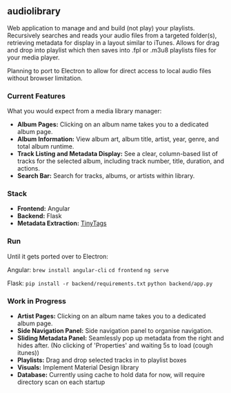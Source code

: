 ## audiolibrary

Web application to manage and and build (not play) your playlists. Recursively searches and reads your audio files from a targeted folder(s), retrieving metadata for display in a layout similar to iTunes. Allows for drag and drop into playlist which then saves into .fpl or .m3u8 playlists files for your media player.

Planning to port to Electron to allow for direct access to local audio files without browser limitation.

### Current Features

What you would expect from a media library manager:

- **Album Pages:** Clicking on an album name takes you to a dedicated album page.
- **Album Information:** View album art, album title, artist, year, genre, and total album runtime.
- **Track Listing and Metadata Display:** See a clear, column-based list of tracks for the selected album, including track number, title, duration, and actions.
- **Search Bar:** Search for tracks, albums, or artists within library.

### Stack

- **Frontend:** Angular
- **Backend:** Flask
- **Metadata Extraction:** [TinyTags](https://github.com/tinytag/tinytag)

### Run

Until it gets ported over to Electron:

Angular:
`brew install angular-cli`
`cd frontend`
`ng serve`

Flask:
`pip install -r backend/requirements.txt`
`python backend/app.py`

### Work in Progress

- **Artist Pages:** Clicking on an album name takes you to a dedicated album page.
- **Side Navigation Panel:** Side navigation panel to organise navigation.
- **Sliding Metadata Panel:** Seamlessly pop up metadata from the right and hides after. (No clicking of 'Properties' and waiting 5s to load (cough itunes))
- **Playlists:** Drag and drop selected tracks in to playlist boxes
- **Visuals:** Implement Material Design library
- **Database:** Currently using cache to hold data for now, will require directory scan on each startup
